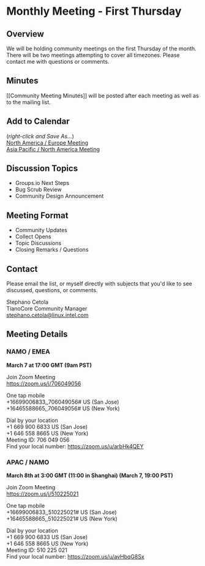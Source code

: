 
# Monthly Meeting - First Thursday
## Overview
We will be holding community meetings on the first Thursday of the month. There will be two meetings attempting to cover all timezones. Please contact me with questions or comments.  

## Minutes
[[Community Meeting Minutes]] will be posted after each meeting as well as to the mailing list.

## Add to Calendar
(_right-click and Save As..._)  
[North America / Europe Meeting](https://raw.githubusercontent.com/tianocore/tianocore.github.io/master/TianoCore-March-Community-Meeting-NAMO-EMEA.ics)  
[Asia Pacific / North America Meeting](https://raw.githubusercontent.com/tianocore/tianocore.github.io/master/TianoCore-March-Community-Meeting-APAC-NAMO.ics) 

## Discussion Topics
- Groups.io Next Steps
- Bug Scrub Review
- Community Design Announcement

## Meeting Format
- Community Updates
- Collect Opens
- Topic Discussions
- Closing Remarks / Questions


## Contact
Please email the list, or myself directly with subjects that you'd like to see discussed, questions, or comments.

Stephano Cetola  
TianoCore Community Manager  
stephano.cetola@linux.intel.com    
  
## Meeting Details

### NAMO / EMEA

**March 7 at 17:00 GMT (9am PST)**

Join Zoom Meeting  
https://zoom.us/j/706049056  
  
One tap mobile  
+16699006833,,706049056# US (San Jose)  
+16465588665,,706049056# US (New York)  
  
Dial by your location  
        +1 669 900 6833 US (San Jose)  
        +1 646 558 8665 US (New York)  
Meeting ID: 706 049 056  
Find your local number: https://zoom.us/u/arbHk4QEY  
  
### APAC / NAMO
  
**March 8th at 3:00 GMT (11:00 in Shanghai) (March 7, 19:00 PST)**
  
Join Zoom Meeting  
https://zoom.us/j/510225021  
  
One tap mobile  
+16699006833,,510225021# US (San Jose)  
+16465588665,,510225021# US (New York)  
  
Dial by your location  
        +1 669 900 6833 US (San Jose)  
        +1 646 558 8665 US (New York)  
Meeting ID: 510 225 021  
Find your local number: https://zoom.us/u/avHbqG8Sx  